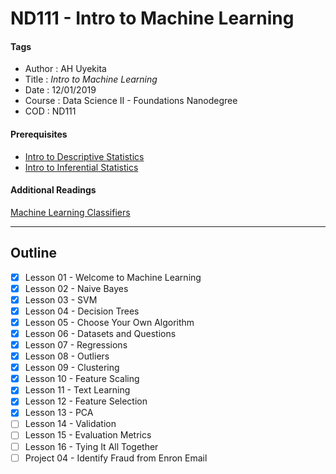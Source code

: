 # ND111 - Intro to Machine Learning

#### Tags
* Author : AH Uyekita
* Title  :  _Intro to Machine Learning_
* Date   : 12/01/2019
* Course : Data Science II - Foundations Nanodegree
* COD    : ND111

#### Prerequisites

* [Intro to Descriptive Statistics][rel_1]
* [Intro to Inferential Statistics][rel_2]


[rel_1]: https://www.udacity.com/course/intro-to-descriptive-statistics--ud827
[rel_2]: https://www.udacity.com/course/intro-to-inferential-statistics--ud201

#### Additional Readings

[Machine Learning Classifiers][sidath_asiri]

[sidath_asiri]: https://towardsdatascience.com/machine-learning-classifiers-a5cc4e1b0623


***

## Outline

- [x] Lesson 01 - Welcome to Machine Learning
- [x] Lesson 02 - Naive Bayes
- [x] Lesson 03 - SVM
- [x] Lesson 04 - Decision Trees
- [x] Lesson 05 - Choose Your Own Algorithm
- [x] Lesson 06 - Datasets and Questions
- [x] Lesson 07 - Regressions
- [x] Lesson 08 - Outliers
- [x] Lesson 09 - Clustering
- [x] Lesson 10 - Feature Scaling
- [x] Lesson 11 - Text Learning
- [x] Lesson 12 - Feature Selection
- [x] Lesson 13 - PCA
- [ ] Lesson 14 - Validation
- [ ] Lesson 15 - Evaluation Metrics
- [ ] Lesson 16 - Tying It All Together
- [ ] Project 04 - Identify Fraud from Enron Email

